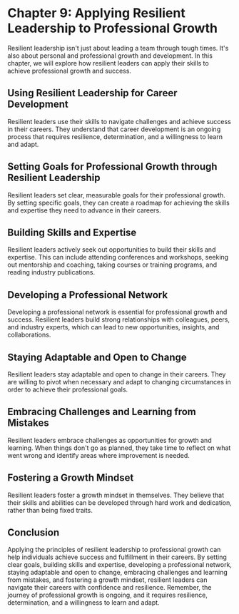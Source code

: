 Chapter 9: Applying Resilient Leadership to Professional Growth
===============================================================

Resilient leadership isn't just about leading a team through tough times. It's also about personal and professional growth and development. In this chapter, we will explore how resilient leaders can apply their skills to achieve professional growth and success.

Using Resilient Leadership for Career Development
-------------------------------------------------

Resilient leaders use their skills to navigate challenges and achieve success in their careers. They understand that career development is an ongoing process that requires resilience, determination, and a willingness to learn and adapt.

Setting Goals for Professional Growth through Resilient Leadership
------------------------------------------------------------------

Resilient leaders set clear, measurable goals for their professional growth. By setting specific goals, they can create a roadmap for achieving the skills and expertise they need to advance in their careers.

Building Skills and Expertise
-----------------------------

Resilient leaders actively seek out opportunities to build their skills and expertise. This can include attending conferences and workshops, seeking out mentorship and coaching, taking courses or training programs, and reading industry publications.

Developing a Professional Network
---------------------------------

Developing a professional network is essential for professional growth and success. Resilient leaders build strong relationships with colleagues, peers, and industry experts, which can lead to new opportunities, insights, and collaborations.

Staying Adaptable and Open to Change
------------------------------------

Resilient leaders stay adaptable and open to change in their careers. They are willing to pivot when necessary and adapt to changing circumstances in order to achieve their professional goals.

Embracing Challenges and Learning from Mistakes
-----------------------------------------------

Resilient leaders embrace challenges as opportunities for growth and learning. When things don't go as planned, they take time to reflect on what went wrong and identify areas where improvement is needed.

Fostering a Growth Mindset
--------------------------

Resilient leaders foster a growth mindset in themselves. They believe that their skills and abilities can be developed through hard work and dedication, rather than being fixed traits.

Conclusion
----------

Applying the principles of resilient leadership to professional growth can help individuals achieve success and fulfillment in their careers. By setting clear goals, building skills and expertise, developing a professional network, staying adaptable and open to change, embracing challenges and learning from mistakes, and fostering a growth mindset, resilient leaders can navigate their careers with confidence and resilience. Remember, the journey of professional growth is ongoing, and it requires resilience, determination, and a willingness to learn and adapt.
